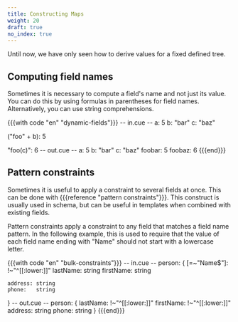 ```yaml
---
title: Constructing Maps
weight: 20
draft: true
no_index: true
---
```


Until now, we have only seen how to derive values for a fixed defined tree.

## Computing field names

Sometimes it is necessary to compute a field's name and not just its value.
You can do this by using formulas in parentheses for field names.
Alternatively, you can use string comprehensions.

{{{with code "en" "dynamic-fields"}}}
-- in.cue --
a: 5
b: "bar"
c: "baz"

("foo" + b): 5

"foo\(c)": 6
-- out.cue --
a:      5
b:      "bar"
c:      "baz"
foobar: 5
foobaz: 6
{{{end}}}

## Pattern constraints

Sometimes it is useful to apply a constraint to several fields at once.
This can be done with {{{reference "pattern constraints"}}}.
This construct is usually used in schema, but can be useful in templates when
combined with existing fields.

Pattern constraints apply a constraint to any field that matches a field name
pattern.
In the following example, this is used to require that the value of each field
name ending with "Name" should not start with a lowercase letter.

{{{with code "en" "bulk-constraints"}}}
-- in.cue --
person: {
	[=~"Name$"]: !~"^[[:lower:]]"
	lastName:    string
	firstName:   string

	address: string
	phone:   string
}
-- out.cue --
person: {
    lastName:  !~"^[[:lower:]]"
    firstName: !~"^[[:lower:]]"
    address:   string
    phone:     string
}
{{{end}}}

<!--  TODO

`and([])`

`and` takes a list and returns the result of applying
the `&` operator to all elements in the list.
It returns top for the empty list.

{{{with code "en" "core-builtin-and"}}}
-- in.cue --
a: and([>=10, >5, <=10])
b: and([2])
c: and([])
-- out.cue --
a: >=10 & <=10
b: 2
c: _
{{{end}}}

- a: ?? expr / a: <- expr

-->
